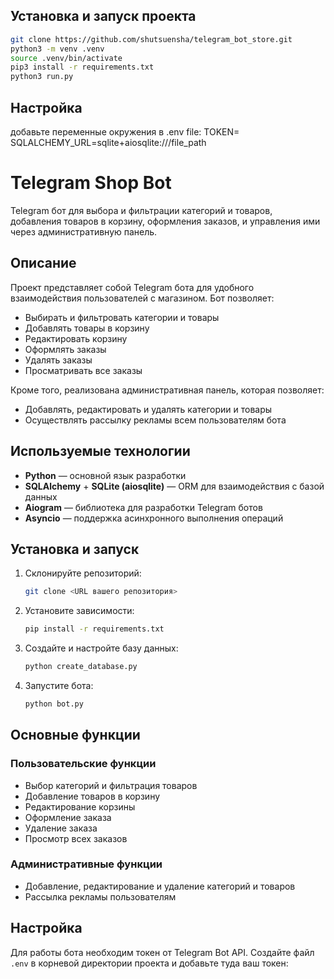 ## Установка и запуск проекта
```bash
git clone https://github.com/shutsuensha/telegram_bot_store.git
python3 -m venv .venv
source .venv/bin/activate
pip3 install -r requirements.txt
python3 run.py
```
## Настройка
добавьте переменные окружения в .env file:
TOKEN=
SQLALCHEMY_URL=sqlite+aiosqlite:///file_path


# Telegram Shop Bot

Telegram бот для выбора и фильтрации категорий и товаров, добавления товаров в корзину, оформления заказов, и управления ими через административную панель.

## Описание

Проект представляет собой Telegram бота для удобного взаимодействия пользователей с магазином. Бот позволяет:
- Выбирать и фильтровать категории и товары
- Добавлять товары в корзину
- Редактировать корзину
- Оформлять заказы
- Удалять заказы
- Просматривать все заказы

Кроме того, реализована административная панель, которая позволяет:
- Добавлять, редактировать и удалять категории и товары
- Осуществлять рассылку рекламы всем пользователям бота

## Используемые технологии

- **Python** — основной язык разработки
- **SQLAlchemy** + **SQLite (aiosqlite)** — ORM для взаимодействия с базой данных
- **Aiogram** — библиотека для разработки Telegram ботов
- **Asyncio** — поддержка асинхронного выполнения операций

## Установка и запуск

1. Склонируйте репозиторий:
    ```bash
    git clone <URL вашего репозитория>
    ```

2. Установите зависимости:
    ```bash
    pip install -r requirements.txt
    ```

3. Создайте и настройте базу данных:
    ```bash
    python create_database.py
    ```

4. Запустите бота:
    ```bash
    python bot.py
    ```

## Основные функции

### Пользовательские функции
- Выбор категорий и фильтрация товаров
- Добавление товаров в корзину
- Редактирование корзины
- Оформление заказа
- Удаление заказа
- Просмотр всех заказов

### Административные функции
- Добавление, редактирование и удаление категорий и товаров
- Рассылка рекламы пользователям

## Настройка

Для работы бота необходим токен от Telegram Bot API. Создайте файл `.env` в корневой директории проекта и добавьте туда ваш токен:
